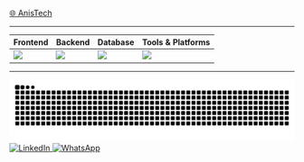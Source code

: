 <a href="https://anishr.netlify.app/">🌐 AnisTech</a>  


---

<div align="center">

| Frontend | Backend | Database | Tools & Platforms |
|----------|----------|-----------|-------------------|
| <img src="https://skillicons.dev/icons?i=html,css,js,ts,react,nextjs,laravel" height="40"/> | <img src="https://skillicons.dev/icons?i=nodejs,express,nextjs,laravel" height="40"/> | <img src="https://skillicons.dev/icons?i=mysql" height="40"/> | <img src="https://skillicons.dev/icons?i=git,github,figma,aftereffects,illustrator,phpstorm,webstorm" height="40"/> |

</div>

---

<img alt="github contribution snake" src="https://raw.githubusercontent.com/AnisHr77/AnisHr77/output/github-snake-dark.svg">

<a href="https://www.linkedin.com/in/anis-hadj-ramdane-65b676389?utm_source=share&utm_campaign=share_via&utm_content=profile&utm_medium=android_app">
  <img src="https://img.shields.io/badge/LinkedIn-0077B5?style=for-the-badge&logo=linkedin&logoColor=white" alt="LinkedIn">
</a>
<a href="https://wa.me/213659186838">
  <img src="https://img.shields.io/badge/WhatsApp-25D366?style=for-the-badge&logo=whatsapp&logoColor=white" alt="WhatsApp">
</a>
